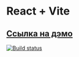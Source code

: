 # React + Vite

## [Ссылка на дэмо](https://sergexy.github.io/ra1-2/)

[![Build status](https://ci.appveyor.com/api/projects/status/8s8drjhb2aki55u2?svg=true)](https://ci.appveyor.com/project/SergExy/ra1-2)
